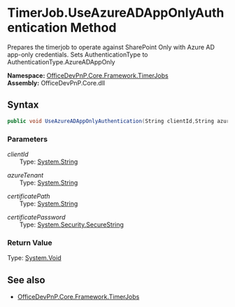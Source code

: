 # TimerJob.UseAzureADAppOnlyAuthentication Method  
Prepares the timerjob to operate against SharePoint Only with Azure AD app-only credentials. Sets AuthenticationType 
            to AuthenticationType.AzureADAppOnly  

**Namespace:** [OfficeDevPnP.Core.Framework.TimerJobs](OfficeDevPnP.Core.Framework.TimerJobs.md)  
**Assembly:** OfficeDevPnP.Core.dll  
## Syntax
```C#
public void UseAzureADAppOnlyAuthentication(String clientId,String azureTenant,String certificatePath,SecureString certificatePassword)
```
### Parameters
*clientId*  
&emsp;&emsp;Type: [System.String](System.String.md) 
&emsp;&emsp;  
  
*azureTenant*  
&emsp;&emsp;Type: [System.String](System.String.md) 
&emsp;&emsp;  
  
*certificatePath*  
&emsp;&emsp;Type: [System.String](System.String.md) 
&emsp;&emsp;  
  
*certificatePassword*  
&emsp;&emsp;Type: [System.Security.SecureString](System.Security.SecureString.md) 
&emsp;&emsp;  
  
### Return Value
Type: [System.Void](System.Void.md  
)
## See also
- [OfficeDevPnP.Core.Framework.TimerJobs](OfficeDevPnP.Core.Framework.TimerJobs.md)
